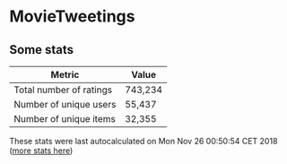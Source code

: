 # MovieTweetings
## Some stats

Metric | Value
--- | ---
Total number of ratings                 | 743,234
Number of unique users                  | 55,437
Number of unique items                  | 32,355
These stats were last autocalculated on Mon Nov 26 00:50:54 CET 2018  ([more stats here](./stats.md))


